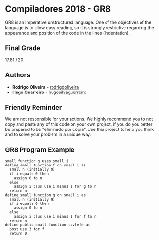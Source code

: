 # Compiladores 2018 - GR8

GR8 is an imperative unstructured language. One of the objectives of the language is to allow easy reading, so it is strongly restrictive regarding the appearance and position of the code in the lines (indentation).

## Final Grade
17.81 / 20

## Authors

* **Rodrigo Oliveira** - [rodrigdoliveira](https://github.com/rodrigdoliveira)
* **Hugo Guerreiro** - [hugosilvaguerreiro](https://github.com/hugosilvaguerreiro)

## Friendly Reminder

We are not responsible for your actions. We highly recommend you to not copy and paste any of this code on your own project, if you do you better be prepared to be "eliminado por cópia". Use this project to help you think and to solve your problem in a unique way.

## GR8 Program Example


    small function g uses small i
    define small function f on small i as
      small n (initially 9)
      if i equals 0 then
        assign 0 to n
      else
        assign i plus use i minus 1 for g to n
      return n
    define small function g on small i as
      small n (initially 9)
      if i equals 0 then
        assign 0 to n
      else
        assign i plus use i minus 1 for f to n
      return n
    define public small function covfefe as
      post use 3 for f
      return 0
